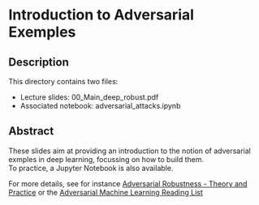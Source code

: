 # Introduction to Adversarial Exemples

## Description

This directory contains two files: 
 - Lecture slides: 00_Main_deep_robust.pdf
 - Associated notebook: adversarial_attacks.ipynb

## Abstract

These slides aim at providing an introduction to the notion of adversarial exmples in deep learning, focussing on how to build them.  
To practice, a Jupyter Notebook is also available.

For more details, see for instance [Adversarial Robustness - Theory and Practice](https://adversarial-ml-tutorial.org/)
or the [Adversarial Machine Learning Reading List](https://nicholas.carlini.com/writing/2018/adversarial-machine-learning-reading-list.html)
